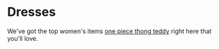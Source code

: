 # Dresses
We've got the top women's items <a href="https://allmyneed.online/products/black-lace-up-teddy-lingerie-bodysuit-76276989">one piece thong teddy</a> right here that you'll love.
